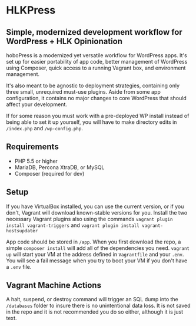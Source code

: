 # HLKPress
## Simple, modernized development workflow for WordPress + HLK Opinionation

hoboPress is a modernized yet versatile workflow for WordPress apps. It's set up
for easier portability of app code, better management of WordPress using
Composer, quick access to a running Vagrant box, and environment management.

It's also meant to be agnostic to deployment strategies, containing only three
small, unrequired must-use plugins. Aside from some app configuration, it
contains no major changes to core WordPress that should affect your development.

If for some reason you must work with a pre-deployed WP install instead of being
able to set it up yourself, you will have to make directory edits in
`/index.php` and `/wp-config.php`.

## Requirements
* PHP 5.5 or higher
* MariaDB, Percona XtraDB, or MySQL
* Composer (required for dev)

## Setup
If you have VirtualBox installed, you can use the current version, or if you
don't, Vagrant will download known-stable versions for you. Install the two
necessary Vagrant plugins also using the commands
`vagrant plugin install vagrant-triggers` and
`vagrant plugin install vagrant-hostsupdater`

App code should be stored in `/app`. When you first download the repo, a simple
`composer install` will add all of the dependencies you need. `vagrant up` will
start your VM at the address defined in `Vagrantfile` and your `.env`. You will
see a fail message when you try to boot your VM if you don't have a `.env` file.

## Vagrant Machine Actions
A halt, suspend, or destroy command will trigger an SQL dump into the
`/databases` folder to insure there is no unintentional data loss. It is not
saved in the repo and it is not recommended you do so either, although it is
just text.
